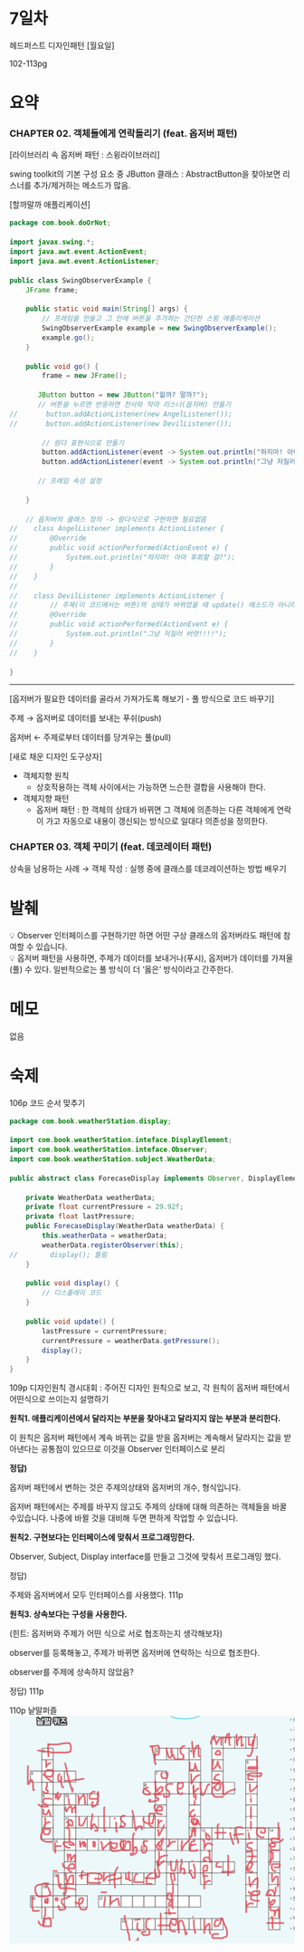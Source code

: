 # 7일차

헤드퍼스트 디자인패턴 [월요일] 

102-113pg

# 요약

### **CHAPTER 02. 객체들에게 연락돌리기 (feat. 옵저버 패턴)**

[라이브러리 속 옵저버 패턴 : 스윙라이브러리]

swing toolkit의 기본 구성 요소 중 JButton 클래스 : AbstractButton을 찾아보면 리스너를 추가/제거하는 메소드가 많음.

[할까말까 애플리케이션]

```java
package com.book.doOrNot;

import javax.swing.*;
import java.awt.event.ActionEvent;
import java.awt.event.ActionListener;

public class SwingObserverExample {
    JFrame frame;

    public static void main(String[] args) {
        // 프레임을 만들고 그 안에 버튼을 추가하는 간단한 스윙 애플리케이션
        SwingObserverExample example = new SwingObserverExample();
        example.go();
    }

    public void go() {
        frame = new JFrame();

       JButton button = new JButton("할까? 말까?");
       // 버튼을 누르면 반응하면 천사와 악마 리스너(옵저버) 만들기
//       button.addActionListener(new AngelListener());
//       button.addActionListener(new DevilListener());

        // 람다 표현식으로 만들기
        button.addActionListener(event -> System.out.println("하지마! 아마 후회할걸?"));
        button.addActionListener(event -> System.out.println("그냥 저질러버려!"));
       
       // 프레임 속성 설정

    }

    // 옵저버의 클래스 정의 -> 람다식으로 구현하면 필요없음
//    class AngelListener implements ActionListener {
//        @Override
//        public void actionPerformed(ActionEvent e) {
//            System.out.println("하지마! 아마 후회할 걸?");
//        }
//    }
//
//    class DevilListener implements ActionListener {
//        // 주제(이 코드에서는 버튼)의 상태가 바뀌었을 때 update() 메소드가 아니라 actionPerformed 메소드가 호출됨.
//        @Override
//        public void actionPerformed(ActionEvent e) {
//            System.out.println("그냥 저질러 버렷!!!!");
//        }
//    }

}
```

---

[옵저버가 필요한 데이터를 골라서 가져가도록 해보기 - 풀 방식으로 코드 바꾸기]

주제 → 옵저버로 데이터를 보내는 푸쉬(push)

옵저버 ← 주제로부터 데이터를 당겨우는 풀(pull)

[새로 채운 디자인 도구상자]

- 객체지향 원칙
    - 상호작용하는 객체 사이에서는 가능하면 느슨한 결합을 사용해야 한다.
- 객체지향 패턴
    - 옵저버 패턴 : 한 객체의 상태가 바뀌면 그 객체에 의존하는 다른 객체에게 연락이 가고 자동으로 내용이 갱신되는 방식으로 일대다 의존성을 정의한다.

### **CHAPTER 03. 객체 꾸미기 (feat. 데코레이터 패턴)**

상속을 남용하는 사례 → 객체 작성 : 실행 중에 클래스를 데코레이션하는 방법 배우기  

# 발췌

<aside>
💡 Observer 인터페이스를 구현하기만 하면 어떤 구상 클래스의 옵저버라도 패턴에 참여할 수 있습니다.

</aside>
                                                                                                                                
<aside>
💡 옵저버 패턴을 사용하면, 주제가 데이터를 보내거나(푸시), 옵저버가 데이터를 가져올(풀) 수 있다. 일반적으로는 풀 방식이 더 ‘옳은’ 방식이라고 간주한다.

</aside>

# 메모

없음

# 숙제

106p 코드 순서 맞추기  

```java
package com.book.weatherStation.display;

import com.book.weatherStation.inteface.DisplayElement;
import com.book.weatherStation.inteface.Observer;
import com.book.weatherStation.subject.WeatherData;

public abstract class ForecaseDisplay implements Observer, DisplayElement {

    private WeatherData weatherData;
    private float currentPressure = 29.92f;
    private float lastPressure;
    public ForecaseDisplay(WeatherData weatherData) {
        this.weatherData = weatherData;
        weatherData.registerObserver(this);
//        display(); 틀림
    }

    public void display() {
        // 디스플레이 코드
    }

    public void update() {
        lastPressure = currentPressure;
        currentPressure = weatherData.getPressure();
        display();
    }
}
```
                                                                                                                              
109p 디자인원칙 경시대회 : 주어진 디자인 원칙으로 보고, 각 원칙이 옵저버 패턴에서 어떤식으로 쓰이는지 설명하기

**원칙1. 애플리케이션에서 달라지는 부분을 찾아내고 달라지지 않는 부분과 분리한다.**  

이 원칙은 옵저버 패턴에서 계속 바뀌는 값을 받을 옵저버는 계속해서 달라지는 값을 받아낸다는 공통점이 있으므로 이것을 Observer 인터페이스로 분리  

**정답)**   

옵저버 패턴에서 변하는 것은 주제의상태와 옵저버의 개수, 형식입니다.  

옵저버 패턴에서는 주제를 바꾸지 않고도 주제의 상태에 대해 의존하는 객체들을 바꿀 수있습니다. 나중에 바뀔 것을 대비해 두면 편하게 작업할 수 있습니다.  

**원칙2. 구현보다는 인터페이스에 맞춰서 프로그래밍한다.**  

Observer, Subject, Display interface를 만들고 그것에 맞춰서 프로그래밍 했다.  

정답)  

주제와 옵저버에서 모두 인터페이스를 사용했다. 111p   

**원칙3. 상속보다는 구성을 사용한다.**  

(힌트: 옵저버와 주제가 어떤 식으로 서로 협조하는지 생각해보자)

observer를 등록해놓고, 주제가 바뀌면 옵저버에 연락하는 식으로 협조한다.  

observer를 주제에 상속하지 않았음?  

정답) 111p    

     
110p 낱말퍼즐 
![](https://github.com/dlcksdud/designPattern/blob/master/images/110p_word_puzzle.png)  